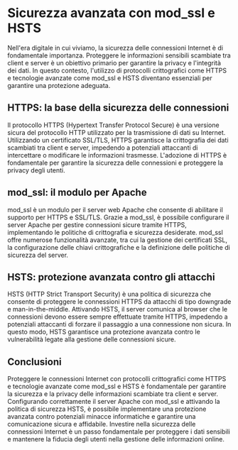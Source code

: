 # Sicurezza avanzata con mod_ssl e HSTS

Nell'era digitale in cui viviamo, la sicurezza delle connessioni Internet è di fondamentale importanza. Proteggere le informazioni sensibili scambiate tra client e server è un obiettivo primario per garantire la privacy e l'integrità dei dati. In questo contesto, l'utilizzo di protocolli crittografici come HTTPS e tecnologie avanzate come mod_ssl e HSTS diventano essenziali per garantire una protezione adeguata.

## HTTPS: la base della sicurezza delle connessioni

Il protocollo HTTPS (Hypertext Transfer Protocol Secure) è una versione sicura del protocollo HTTP utilizzato per la trasmissione di dati su Internet. Utilizzando un certificato SSL/TLS, HTTPS garantisce la crittografia dei dati scambiati tra client e server, impedendo a potenziali attaccanti di intercettare o modificare le informazioni trasmesse. L'adozione di HTTPS è fondamentale per garantire la sicurezza delle connessioni e proteggere la privacy degli utenti.

## mod_ssl: il modulo per Apache

mod_ssl è un modulo per il server web Apache che consente di abilitare il supporto per HTTPS e SSL/TLS. Grazie a mod_ssl, è possibile configurare il server Apache per gestire connessioni sicure tramite HTTPS, implementando le politiche di crittografia e sicurezza desiderate. mod_ssl offre numerose funzionalità avanzate, tra cui la gestione dei certificati SSL, la configurazione delle chiavi crittografiche e la definizione delle politiche di sicurezza del server.

## HSTS: protezione avanzata contro gli attacchi

HSTS (HTTP Strict Transport Security) è una politica di sicurezza che consente di proteggere le connessioni HTTPS da attacchi di tipo downgrade e man-in-the-middle. Attivando HSTS, il server comunica al browser che le connessioni devono essere sempre effettuate tramite HTTPS, impedendo a potenziali attaccanti di forzare il passaggio a una connessione non sicura. In questo modo, HSTS garantisce una protezione avanzata contro le vulnerabilità legate alla gestione delle connessioni sicure.

## Conclusioni

Proteggere le connessioni Internet con protocolli crittografici come HTTPS e tecnologie avanzate come mod_ssl e HSTS è fondamentale per garantire la sicurezza e la privacy delle informazioni scambiate tra client e server. Configurando correttamente il server Apache con mod_ssl e attivando la politica di sicurezza HSTS, è possibile implementare una protezione avanzata contro potenziali minacce informatiche e garantire una comunicazione sicura e affidabile. Investire nella sicurezza delle connessioni Internet è un passo fondamentale per proteggere i dati sensibili e mantenere la fiducia degli utenti nella gestione delle informazioni online.